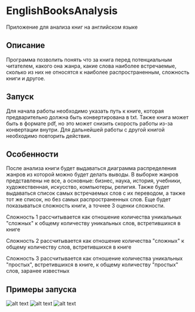 # EnglishBooksAnalysis

Приложение для анализа книг на английском языке

## Описание

Программа позволить понять что за книга перед потенциальным читателем, какого она жанра, какие слова наиболее 
встречаемые, сколько из них не относятся к наиболее распространенным, сложность книги и другое.
## Запуск

Для начала работы необходимо указать путь к книге, которая предварительно должна быть конвертирована в txt. 
Также книга может быть в формате pdf, но это может снизить скорость работы из-за конвертации внутри.
Для дальнейшей работы с другой книгой необходимо повторить действия.

## Особенности

После анализа книги будет выдаваться диаграмма распределения жанров из которой можно будет делать выводы.
В выборке жанров представлены не все, а основные: бизнес, наука, история, учебники, художественная, 
искусство, компьютеры, религия.
Также будет выдаваться список самых встречаемых слов с их переводом, а также тот же список, 
но без самых распространенных слов.
Еще будет показываться сложность книги, а точнее 3 оценки сложности. 

Сложность 1 рассчитывается как отношение количества уникальных "сложных" к общему количеству уникальных слов,
встретившихся в книге

Сложность 2 рассчитывается как отношение количества "сложных" к общему количеству слов,
встретившихся в книге

Сложность 3 рассчитывается как отношение количества уникальных "простых", встретившихся в книге,
к общему количеству "простых" слов, заранее известных

## Примеры запуска

![alt text](scr/1.png)
![alt text](scr/2.png)
![alt text](scr/3.png)
